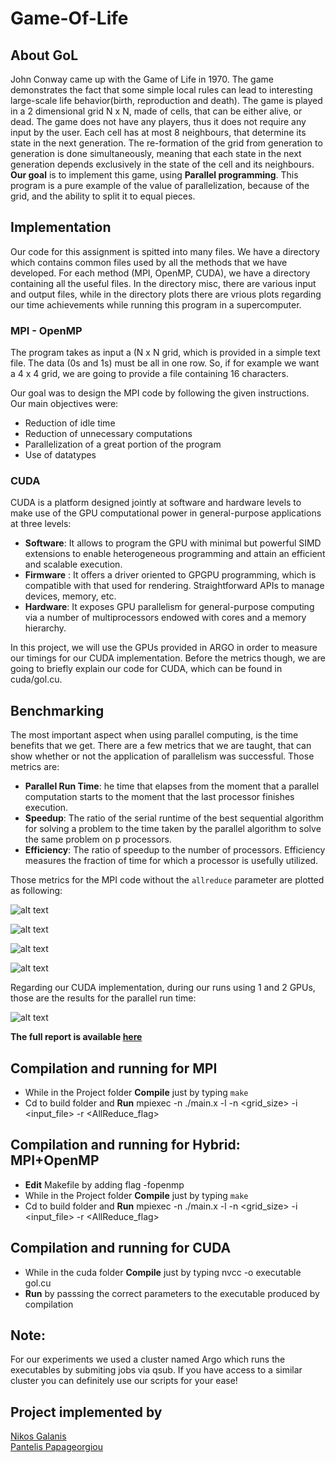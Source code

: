 # Game-Of-Life

## About GoL

John Conway came up with the Game of Life in 1970. The game demonstrates the fact that some simple local rules can lead to interesting large-scale life behavior(birth, reproduction and death). The game is played in a 2 dimensional grid N x N, made of cells, that can be either alive, or dead. The game does not have any players, thus it does not require any input by the user. Each cell has at  most 8 neighbours, that determine its state in the next generation. The re-formation of the grid from generation to generation is done simultaneously, meaning that each state in the next generation depends exclusively in the state of the cell and its neighbours. __Our goal__ is to implement this game, using __Parallel programming__. This program is a pure example of the value of parallelization, because of the grid, and the ability to split it to equal pieces.

## Implementation

Our code for this assignment is spitted into many files. We have a directory which contains common files used by all the methods that we have developed. For each method (MPI, OpenMP, CUDA), we have a directory containing all the useful files. In the directory misc, there are various input and output files, while in the directory plots there are vrious plots regarding our time achievements while running this program in a supercomputer.

### MPI - OpenMP

The program takes as input a  (N x N grid, which is provided in a simple text file. The data (0s and 1s) must be all in one row. So, if for example we want a  4 x 4 grid, we are going to provide a file containing 16 characters.

Our goal was to design the MPI code by following the given instructions. Our main objectives were:
   - Reduction of idle time
   - Reduction of unnecessary computations
   - Parallelization of a great portion of the program
   - Use of datatypes

### CUDA

CUDA is a platform designed jointly at software and hardware levels to make use of the GPU computational power in general-purpose applications at three levels:

  - __Software__: It allows to program the GPU with minimal but powerful SIMD extensions to enable heterogeneous programming and attain an efficient and scalable execution.
  - __Firmware__ : It offers a driver oriented to GPGPU programming, which is compatible with that used for rendering. Straightforward APIs to manage devices, memory, etc.
  - __Hardware__: It exposes GPU parallelism for general-purpose computing via a number of multiprocessors endowed with cores and a memory hierarchy.

 In this project, we will use the GPUs provided in ARGO in order to measure our timings for our CUDA implementation. Before the metrics though, we are going to briefly explain our code for CUDA, which can be found in cuda/gol.cu.

 ## Benchmarking

 The most important aspect when using parallel computing, is the time benefits that we get. There are a few metrics that we are taught, that can show whether or not the application of parallelism was successful. Those metrics are:

- __Parallel Run Time__: he time that elapses from the moment that a parallel computation starts to the moment that the last processor finishes execution.
- __Speedup__: The ratio of the serial runtime of the best sequential algorithm for solving a problem to the time taken by the parallel algorithm to solve the same problem on p processors.
- __Efficiency__: The ratio of speedup to the number of processors. Efficiency measures the fraction of time for which a processor is usefully utilized.

Those metrics for the MPI code without the `allreduce` parameter are plotted as following:


![alt text](plots/MPI%20W_O%20All_Reduce%20Parallel%20TIme%20-%20Small%20Grids.png)


![alt text](plots/MPI%20W_O%20All_Reduce%20Parallel%20TIme%20-%20Big%20Grids.png)

![alt text](plots/MPI%20W_O%20All_Reduce%20Efficiency.png)

![alt text](plots/MPI%20W_O%20All_Reduce%20Speedup.png)

Regarding our CUDA implementation, during our runs using 1 and 2 GPUs, those are the results for the parallel run time:

![alt text](plots/CUDA%20Parallel%20Time.png)

__The full report is available [here](misc/Parallel_Systems_Project.pdf)__


## Compilation and running for MPI 

- While in the Project folder __Compile__ just by typing `make`
- Cd to build folder and __Run__ mpiexec -n <processes> ./main.x -l <loops> -n <grid_size> -i <input_file> -r <AllReduce_flag>
   
## Compilation and running for Hybrid: MPI+OpenMP 

- __Edit__ Makefile by adding flag -fopenmp 
- While in the Project folder __Compile__ just by typing `make`
- Cd to build folder and __Run__ mpiexec -n <processes> ./main.x -l <loops> -n <grid_size> -i <input_file> -r <AllReduce_flag>

## Compilation and running for CUDA

- While in the cuda folder __Compile__ just by typing nvcc -o executable gol.cu
- __Run__ by passsing the correct parameters to the executable produced by compilation

## Note:
For our experiments we used a cluster named Argo which runs the executables by submiting jobs via qsub. If you have access to a similar cluster you can definitely use our scripts for your ease!

## Project implemented by

[Nikos Galanis](https://github.com/nikosgalanis) \
[Pantelis Papageorgiou](https://github.com/PanPapag/)
